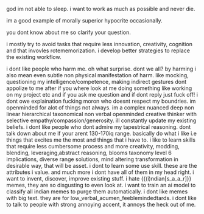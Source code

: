 god im not able to sleep. i want to work as much as possible and never die.

im a good example of morally superior hypocrite occasionally. 

you dont know about me so clarify your question.

i mostly try to avoid tasks that require less innovation, creativity, cognition and that invovles rotememorization. i develop better strategies to replace the existing workflow.

i dont like people who harm me. oh what surprise. dont we all? by harming i also mean even subtle non physical manifestation of harm. like mocking, questioning my intelligence/competence, making indirect gestures
dont appolize to me after 
if you where look at me doing something like working on my project etc and if you ask me question and if dont reply just fuck off! i dont owe explaination fucking moron who doesnt respect my boundries.
im openminded for alot of things not always.
im a complex nuanced deep non linear hierarchical taxonomical non verbal openminded creative thinker with selective empathy/compassion/generosity.
ill constantly update my existing beliefs.
i dont like people who dont admire my tapestrical reasoning.
dont talk down about me if your arent 130-170iq range. 
basically do what i like i.e things that excites me the most and things that i have to. 
i like to learn skills that require less cumbersome process and more creativity, modding, blending, leveraging,abstract reasoning, blooms taxonomy level 6 implications, diverse range solutions, mind altering transformation in desirable way, that will be asset. i dont to learn some use skill.
these are the attributes i value. and much more i dont have all of them in my head right. 
i want to invent, discover, improve existing stuff.
i hate {{(i)ndian[s_a_a_r]}} memes, they are so disgusting to even look at. i want to train an ai model to classify all indian memes to purge them automatically.
i dont like memes with big text. they are for low_verbal_acumen_feeblemindedtards.
i dont like to talk to people with strong annoying accent, it annoys the heck out of me.



